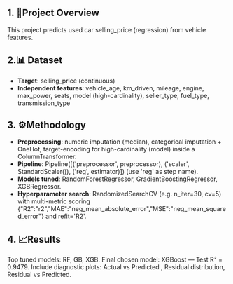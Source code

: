 ## 1. 📌Project Overview
This project predicts used car selling_price (regression) from vehicle features.



## 2.📊 Dataset
- **Target**: selling_price (continuous)
- **Independent features**: vehicle_age, km_driven, mileage, engine, max_power, seats, model (high-cardinality), seller_type, fuel_type, transmission_type



## 3. ⚙️Methodology
- **Preprocessing**: numeric imputation (median), categorical imputation + OneHot, target-encoding for high-cardinality (model) inside a ColumnTransformer.
- **Pipeline**: Pipeline([('preprocessor', preprocessor), ('scaler', StandardScaler()), ('reg', estimator)]) (use 'reg' as step name).
- **Models tuned**: RandomForestRegressor, GradientBoostingRegressor, XGBRegressor.
- **Hyperparameter search**: RandomizedSearchCV (e.g. n_iter=30, cv=5) with multi-metric scoring {"R2":"r2","MAE":"neg_mean_absolute_error","MSE":"neg_mean_squared_error"} and refit='R2'.



## 4. 📈Results
Top tuned models: RF, GB, XGB.
Final chosen model: XGBoost — Test R² = 0.9479.
Include diagnostic plots: Actual vs Predicted , Residual distribution, Residual vs Predicted. 

